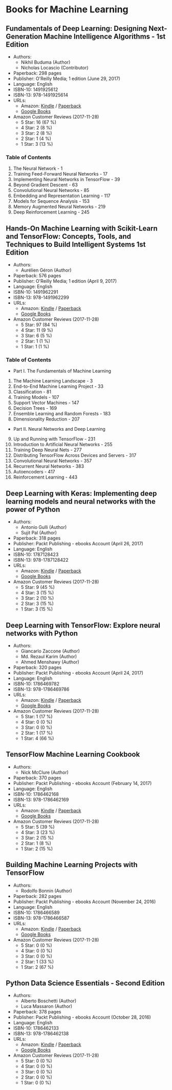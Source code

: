 # Books for Machine Learning

## Fundamentals of Deep Learning: Designing Next-Generation Machine Intelligence Algorithms - 1st Edition

- Authors:
  - Nikhil Buduma (Author)
  - Nicholas Locascio (Contributor)
- Paperback: 298 pages
- Publisher: O'Reilly Media; 1 edition (June 29, 2017)
- Language: English
- ISBN-10: 1491925612
- ISBN-13: 978-1491925614
- URLs:
  - Amazon: [Kindle](https://amzn.com/B0728KKXWB) / [Paperback](https://amzn.com/1491925612)
  - [Google Books](https://books.google.com.hk/books?isbn=1491925566)
- Amazon Customer Reviews (2017-11-28)
  - 5 Star: 16 (67 %)
  - 4 Star: 2 (8 %)
  - 3 Star: 2 (8 %)
  - 2 Star: 1 (4 %)
  - 1 Star: 3 (13 %)

### Table of Contents

1. The Neural Network - 1
2. Training Feed-Forward Neural Networks - 17
3. Implementing Neural Networks in TensorFlow - 39
4. Beyond Gradient Descent - 63
5. Convolutional Neural Networks - 85
6. Embedding and Representation Learning - 117
7. Models for Sequence Analysis - 153
8. Memory Augmented Neural Networks - 219
9. Deep Reinforcement Learning - 245



## Hands-On Machine Learning with Scikit-Learn and TensorFlow: Concepts, Tools, and Techniques to Build Intelligent Systems 1st Edition

- Authors:
  - Aurélien Géron (Author)
- Paperback: 576 pages
- Publisher: O'Reilly Media; 1 edition (April 9, 2017)
- Language: English
- ISBN-10: 1491962291
- ISBN-13: 978-1491962299
- URLs:
  - Amazon: [Kindle](https://amzn.com/B06XNKV5TS) / [Paperback](https://amzn.com/1491962291)
  - [Google Books](https://books.google.com.hk/books?isbn=1491962291)
- Amazon Customer Reviews (2017-11-28)
  - 5 Star: 97 (84 %)
  - 4 Star: 11 (9 %)
  - 3 Star: 6 (5 %)
  - 2 Star: 1 (1 %)
  - 1 Star: 1 (1 %)

### Table of Contents

- Part I. The Fundamentals of Machine Learning
1. The Machine Learning Landscape - 3
2. End-to-End Machine Learning Project - 33
3. Classification - 81
4. Training Models - 107
5. Support Vector Machines - 147
6. Decision Trees - 169
7. Ensemble Learning and Random Forests - 183
8. Dimensionality Reduction - 207
- Part II. Neural Networks and Deep Learning
9. Up and Running with TensorFlow - 231
10. Introduction to Artificial Neural Networks - 255
11. Training Deep Neural Nets - 277
12. Distributing TensorFlow Across Devices and Servers - 317
13. Convolutional Neural Networks - 357
14. Recurrent Neural Networks - 383
15. Autoencoders - 417
16. Reinforcement Learning - 443



## Deep Learning with Keras: Implementing deep learning models and neural networks with the power of Python

- Authors:
  - Antonio Gulli (Author)
  - Sujit Pal (Author)
- Paperback: 318 pages
- Publisher: Packt Publishing - ebooks Account (April 26, 2017)
- Language: English
- ISBN-10: 1787128423
- ISBN-13: 978-1787128422
- URLs:
  - Amazon: [Kindle](https://amzn.com/B06Y2YMRDW) / [Paperback](https://amzn.com/1787128423)
  - [Google Books](https://books.google.com.hk/books?isbn=1787128423)
- Amazon Customer Reviews (2017-11-28)
  - 5 Star: 9 (45 %)
  - 4 Star: 3 (15 %)
  - 3 Star: 2 (10 %)
  - 2 Star: 3 (15 %)
  - 1 Star: 3 (15 %)



## Deep Learning with TensorFlow: Explore neural networks with Python

- Authors:
  - Giancarlo Zaccone (Author)
  - Md. Rezaul Karim (Author)
  - Ahmed Menshawy (Author)
- Paperback: 320 pages
- Publisher: Packt Publishing - ebooks Account (April 24, 2017)
- Language: English
- ISBN-10: 1786469782
- ISBN-13: 978-1786469786
- URLs:
  - Amazon: [Kindle](https://amzn.com/B01N2BAK7T) / [Paperback](https://amzn.com/1786469782)
  - [Google Books](https://books.google.com.hk/books?isbn=1786469782)
- Amazon Customer Reviews (2017-11-28)
  - 5 Star: 1 (17 %)
  - 4 Star: 0 (0 %)
  - 3 Star: 0 (0 %)
  - 2 Star: 1 (17 %)
  - 1 Star: 4 (66 %)



## TensorFlow Machine Learning Cookbook

- Authors:
  - Nick McClure (Author)
- Paperback: 370 pages
- Publisher: Packt Publishing - ebooks Account (February 14, 2017)
- Language: English
- ISBN-10: 1786462168
- ISBN-13: 978-1786462169
- URLs:
  - Amazon: [Kindle](https://amzn.com/B01HY3TC54) / [Paperback](https://amzn.com/1786462168)
  - [Google Books](https://books.google.com.hk/books?isbn=1786462168)
- Amazon Customer Reviews (2017-11-28)
  - 5 Star: 5 (39 %)
  - 4 Star: 3 (23 %)
  - 3 Star: 2 (15 %)
  - 2 Star: 1 (8 %)
  - 1 Star: 2 (15 %)



## Building Machine Learning Projects with TensorFlow

- Authors:
  - Rodolfo Bonnin (Author)
- Paperback: 282 pages
- Publisher: Packt Publishing - ebooks Account (November 24, 2016)
- Language: English
- ISBN-10: 1786466589
- ISBN-13: 978-1786466587
- URLs:
  - Amazon: [Kindle](https://amzn.com/B01M2Z8FS4) / [Paperback](https://amzn.com/1786466589)
  - [Google Books](https://books.google.com.hk/books?isbn=1786466589)
- Amazon Customer Reviews (2017-11-28)
  - 5 Star: 0 (0 %)
  - 4 Star: 0 (0 %)
  - 3 Star: 0 (0 %)
  - 2 Star: 1 (33 %)
  - 1 Star: 2 (67 %)



## Python Data Science Essentials - Second Edition

- Authors:
  - Alberto Boschetti (Author)
  - Luca Massaron (Author)
- Paperback: 378 pages
- Publisher: Packt Publishing - ebooks Account (October 28, 2016)
- Language: English
- ISBN-10: 1786462133
- ISBN-13: 978-1786462138
- URLs:
  - Amazon: [Kindle](https://amzn.com/B01MAYMIZ3) / [Paperback](https://amzn.com/1786462133)
  - [Google Books](https://books.google.com.hk/books?isbn=1786462133)
- Amazon Customer Reviews (2017-11-28)
  - 5 Star: 0 (0 %)
  - 4 Star: 0 (0 %)
  - 3 Star: 0 (0 %)
  - 2 Star: 0 (0 %)
  - 1 Star: 0 (0 %)
